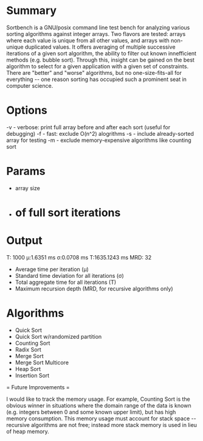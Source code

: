 # Summary
Sortbench is a GNU/posix command line test bench for analyzing various sorting algorithms against integer arrays.  Two flavors are tested: arrays where each value is unique from all other values, and arrays with non-unique duplicated values.  It offers averaging of multiple successive iterations of a given sort algorithm, the ability to filter out known innefficient methods (e.g. bubble sort).  Through this, insight can be gained on the best algorithm to select for a given application with a given set of constraints.  There are "better" and "worse" algorithms, but no one-size-fits-all for everything -- one reason sorting has occupied such a prominent seat in computer science.

# Options
  -v - verbose: print full array before and after each sort (useful for debugging)
  -f - fast: exclude O(n^2) alogrithms
  -s - include already-sorted array for testing
  -m - exclude memory-expensive algorithms like counting sort

# Params
  * array size
  * # of full sort iterations

# Output
T: 1000	μ:1.6351 ms	σ:0.0708 ms	Τ:1635.1243 ms	MRD: 32

  * Average time per iteration (μ)
  * Standard time deviation for all iterations (σ)
  * Total aggregate time for all iterations (T)
  * Maximum recursion depth (MRD, for recursive algorithms only)

# Algorithms
  * Quick Sort
  * Quick Sort w/randomized partition
  * Counting Sort
  * Radix Sort
  * Merge Sort
  * Merge Sort Multicore
  * Heap Sort
  * Insertion Sort

= Future Improvements =

I would like to track the memory usage.  For example, Counting Sort is the obvious winner in situations where the domain range of the data is known (e.g. integers between 0 and some known upper limit), but has high memory consumption.  This memory usage must account for stack space -- recursive algorithms are not free; instead more stack memory is used in lieu of heap memory.
